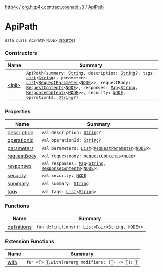 [http4k](../../index.md) / [org.http4k.contract.openapi.v3](../index.md) / [ApiPath](./index.md)

# ApiPath

`data class ApiPath<NODE>` [(source)](https://github.com/http4k/http4k/blob/master/http4k-contract/src/main/kotlin/org/http4k/contract/openapi/v3/model.kt#L23)

### Constructors

| Name | Summary |
|---|---|
| [&lt;init&gt;](-init-.md) | `ApiPath(summary: `[`String`](https://kotlinlang.org/api/latest/jvm/stdlib/kotlin/-string/index.html)`, description: `[`String`](https://kotlinlang.org/api/latest/jvm/stdlib/kotlin/-string/index.html)`?, tags: `[`List`](https://kotlinlang.org/api/latest/jvm/stdlib/kotlin.collections/-list/index.html)`<`[`String`](https://kotlinlang.org/api/latest/jvm/stdlib/kotlin/-string/index.html)`>, parameters: `[`List`](https://kotlinlang.org/api/latest/jvm/stdlib/kotlin.collections/-list/index.html)`<`[`RequestParameter`](../-request-parameter/index.md)`<`[`NODE`](index.md#NODE)`>>, requestBody: `[`RequestContents`](../-request-contents/index.md)`<`[`NODE`](index.md#NODE)`>, responses: `[`Map`](https://kotlinlang.org/api/latest/jvm/stdlib/kotlin.collections/-map/index.html)`<`[`String`](https://kotlinlang.org/api/latest/jvm/stdlib/kotlin/-string/index.html)`, `[`ResponseContents`](../-response-contents/index.md)`<`[`NODE`](index.md#NODE)`>>, security: `[`NODE`](index.md#NODE)`, operationId: `[`String`](https://kotlinlang.org/api/latest/jvm/stdlib/kotlin/-string/index.html)`?)` |

### Properties

| Name | Summary |
|---|---|
| [description](description.md) | `val description: `[`String`](https://kotlinlang.org/api/latest/jvm/stdlib/kotlin/-string/index.html)`?` |
| [operationId](operation-id.md) | `val operationId: `[`String`](https://kotlinlang.org/api/latest/jvm/stdlib/kotlin/-string/index.html)`?` |
| [parameters](parameters.md) | `val parameters: `[`List`](https://kotlinlang.org/api/latest/jvm/stdlib/kotlin.collections/-list/index.html)`<`[`RequestParameter`](../-request-parameter/index.md)`<`[`NODE`](index.md#NODE)`>>` |
| [requestBody](request-body.md) | `val requestBody: `[`RequestContents`](../-request-contents/index.md)`<`[`NODE`](index.md#NODE)`>` |
| [responses](responses.md) | `val responses: `[`Map`](https://kotlinlang.org/api/latest/jvm/stdlib/kotlin.collections/-map/index.html)`<`[`String`](https://kotlinlang.org/api/latest/jvm/stdlib/kotlin/-string/index.html)`, `[`ResponseContents`](../-response-contents/index.md)`<`[`NODE`](index.md#NODE)`>>` |
| [security](security.md) | `val security: `[`NODE`](index.md#NODE) |
| [summary](summary.md) | `val summary: `[`String`](https://kotlinlang.org/api/latest/jvm/stdlib/kotlin/-string/index.html) |
| [tags](tags.md) | `val tags: `[`List`](https://kotlinlang.org/api/latest/jvm/stdlib/kotlin.collections/-list/index.html)`<`[`String`](https://kotlinlang.org/api/latest/jvm/stdlib/kotlin/-string/index.html)`>` |

### Functions

| Name | Summary |
|---|---|
| [definitions](definitions.md) | `fun definitions(): `[`List`](https://kotlinlang.org/api/latest/jvm/stdlib/kotlin.collections/-list/index.html)`<`[`Pair`](https://kotlinlang.org/api/latest/jvm/stdlib/kotlin/-pair/index.html)`<`[`String`](https://kotlinlang.org/api/latest/jvm/stdlib/kotlin/-string/index.html)`, `[`NODE`](index.md#NODE)`>>` |

### Extension Functions

| Name | Summary |
|---|---|
| [with](../../org.http4k.core/with.md) | `fun <T> `[`T`](../../org.http4k.core/with.md#T)`.with(vararg modifiers: (`[`T`](../../org.http4k.core/with.md#T)`) -> `[`T`](../../org.http4k.core/with.md#T)`): `[`T`](../../org.http4k.core/with.md#T) |
